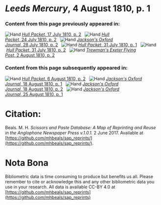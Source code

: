 # *Leeds Mercury*, 4 August 1810, p. 1  
  
### Content from this page previously appeared in:  
![Hand](http://scissorsandpaste.net/wp-content/uploads/2017/06/smallhandpointer.png) [*Hull Packet*, 17 July 1810, p. 2](https://mhbeals.github.io/sap_html/Hull-Packet/Hull-Packet-17-July-1810-p-2)  
![Hand](http://scissorsandpaste.net/wp-content/uploads/2017/06/smallhandpointer.png) [*Hull Packet*, 24 July 1810, p. 2](https://mhbeals.github.io/sap_html/Hull-Packet/Hull-Packet-24-July-1810-p-2)  
![Hand](http://scissorsandpaste.net/wp-content/uploads/2017/06/smallhandpointer.png) [*Jackson's Oxford Journal*, 28 July 1810, p. 2](https://mhbeals.github.io/sap_html/Jackson's-Oxford-Journal/Jackson's-Oxford-Journal-28-July-1810-p-2)  
![Hand](http://scissorsandpaste.net/wp-content/uploads/2017/06/smallhandpointer.png) [*Hull Packet*, 31 July 1810, p. 1](https://mhbeals.github.io/sap_html/Hull-Packet/Hull-Packet-31-July-1810-p-1)  
![Hand](http://scissorsandpaste.net/wp-content/uploads/2017/06/smallhandpointer.png) [*Hull Packet*, 31 July 1810, p. 2](https://mhbeals.github.io/sap_html/Hull-Packet/Hull-Packet-31-July-1810-p-2)  
![Hand](http://scissorsandpaste.net/wp-content/uploads/2017/06/smallhandpointer.png) [*Trewman's Exeter Flying Post*, 2 August 1810, p. 2](https://mhbeals.github.io/sap_html/Trewman's-Exeter-Flying-Post/Trewman's-Exeter-Flying-Post-2-August-1810-p-2)  
  
### Content from this page subsequently appeared in:  
![Hand](http://scissorsandpaste.net/wp-content/uploads/2017/06/smallhandpointer.png) [*Hull Packet*, 6 August 1810, p. 2](https://mhbeals.github.io/sap_html/Hull-Packet/Hull-Packet-6-August-1810-p-2)  
![Hand](http://scissorsandpaste.net/wp-content/uploads/2017/06/smallhandpointer.png) [*Jackson's Oxford Journal*, 18 August 1810, p. 1](https://mhbeals.github.io/sap_html/Jackson's-Oxford-Journal/Jackson's-Oxford-Journal-18-August-1810-p-1)  
![Hand](http://scissorsandpaste.net/wp-content/uploads/2017/06/smallhandpointer.png) [*Jackson's Oxford Journal*, 18 August 1810, p. 2](https://mhbeals.github.io/sap_html/Jackson's-Oxford-Journal/Jackson's-Oxford-Journal-18-August-1810-p-2)  
![Hand](http://scissorsandpaste.net/wp-content/uploads/2017/06/smallhandpointer.png) [*Jackson's Oxford Journal*, 25 August 1810, p. 1](https://mhbeals.github.io/sap_html/Jackson's-Oxford-Journal/Jackson's-Oxford-Journal-25-August-1810-p-1)  


# Citation: 

Beals. M. H. *Scissors and Paste Database: A Map of Reprinting and Reuse in the Anglophone Newspaper Press v.1.0.1.* 2 June 2017. Available at [https://github.com/mhbeals/sap_reprints/](https://github.com/mhbeals/sap_reprints/). 

# Nota Bona

Bibliometric data is time consuming to produce but benefits us all. Please remember to cite or acknowledge this and any other bibliometric data you use in your research. All data is available CC-BY 4.0 at [https://github.com/mhbeals/sap_reprints](https://github.com/mhbeals/sap_reprints)
